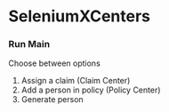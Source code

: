 # SeleniumXCenters
### Run Main
Choose between options
1) Assign a claim (Claim Center)
2) Add a person in policy (Policy Center)
3) Generate person
